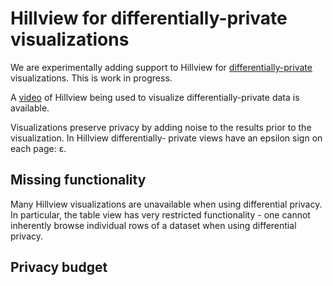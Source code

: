 # Hillview for differentially-private visualizations

We are experimentally adding support to Hillview for
[differentially-private](https://en.wikipedia.org/wiki/Differential_privacy) visualizations.
This is work in progress.

A [video](https://1drv.ms/v/s!AlywK8G1COQ_lJMxl9cantTOlvRawA?e=k1VKSL) of Hillview being used to visualize 
differentially-private data is available.

Visualizations preserve privacy by adding noise to the
results prior to the visualization.  In Hillview differentially-
private views have an epsilon sign on each page: ε.

## Missing functionality

Many Hillview visualizations are unavailable when using differential privacy.
In particular, the table view has very restricted functionality - one
cannot inherently browse individual rows of a dataset when
using differential privacy.

## Privacy budget

